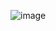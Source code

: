 ![image](https://github.com/juliuszlosinski/MachineLearning-Projects/assets/72278818/5cbb5e77-7985-4186-85a9-5091d0c46d99)
